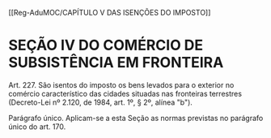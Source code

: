 [[Reg-AduMOC/CAPÍTULO V DAS ISENÇÕES DO IMPOSTO]]

# SEÇÃO IV DO COMÉRCIO DE SUBSISTÊNCIA EM FRONTEIRA

Art. 227. São isentos do imposto os bens levados para o
exterior no comércio característico das cidades situadas nas
fronteiras terrestres (Decreto-Lei nº 2.120, de 1984, art. 1º,
§ 2º, alínea "b").

Parágrafo único. Aplicam-se a esta Seção as normas previstas
no parágrafo único do art. 170.